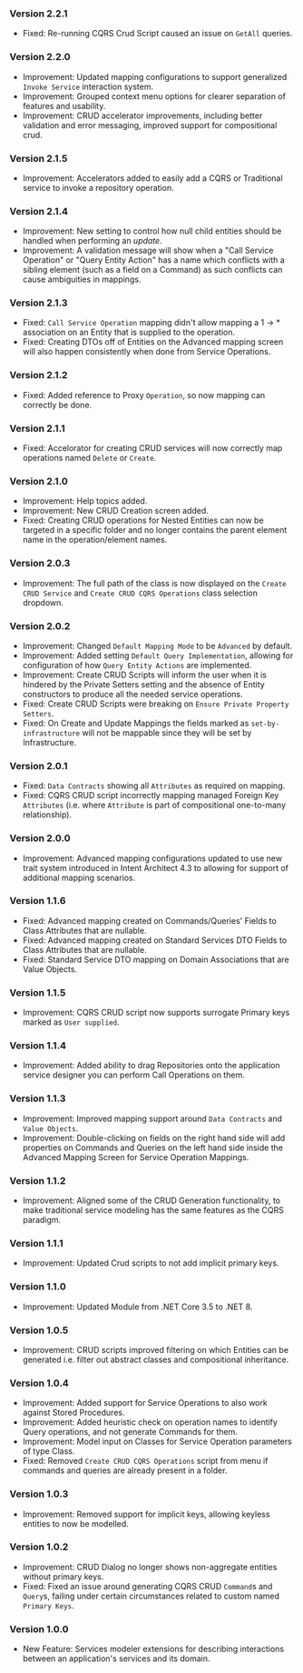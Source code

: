 ### Version 2.2.1

- Fixed: Re-running CQRS Crud Script caused an issue on `GetAll` queries.

### Version 2.2.0

- Improvement: Updated mapping configurations to support generalized `Invoke Service` interaction system.
- Improvement: Grouped context menu options for clearer separation of features and usability.
- Improvement: CRUD accelerator improvements, including better validation and error messaging, improved support for compositional crud.

### Version 2.1.5

- Improvement: Accelerators added to easily add a CQRS or Traditional service to invoke a repository operation.

### Version 2.1.4

- Improvement: New setting to control how null child entities should be handled when performing an *update*.
- Improvement: A validation message will show when a "Call Service Operation" or "Query Entity Action" has a name which conflicts with a sibling element (such as a field on a Command) as such conflicts can cause ambiguities in mappings.

### Version 2.1.3

- Fixed: `Call Service Operation` mapping didn't allow mapping a 1 -> * association on an Entity that is supplied to the operation.
- Fixed: Creating DTOs off of Entities on the Advanced mapping screen will also happen consistently when done from Service Operations.

### Version 2.1.2

- Fixed: Added reference to Proxy `Operation`, so now mapping can correctly be done.

### Version 2.1.1

- Fixed: Accelorator for creating CRUD services will now correctly map operations named `Delete` or `Create`.

### Version 2.1.0

- Improvement: Help topics added.
- Improvement: New CRUD Creation screen added.
- Fixed: Creating CRUD operations for Nested Entities can now be targeted in a specific folder and no longer contains the parent element name in the operation/element names.

### Version 2.0.3

- Improvement: The full path of the class is now displayed on the `Create CRUD Service` and `Create CRUD CQRS Operations` class selection dropdown.

### Version 2.0.2

- Improvement: Changed `Default Mapping Mode` to be `Advanced` by default.
- Improvement: Added setting `Default Query Implementation`, allowing for configuration of how `Query Entity Actions` are implemented.
- Improvement: Create CRUD Scripts will inform the user when it is hindered by the Private Setters setting and the absence of Entity constructors to produce all the needed service operations.
- Fixed: Create CRUD Scripts were breaking on `Ensure Private Property Setters`.
- Fixed: On Create and Update Mappings the fields marked as `set-by-infrastructure` will not be mappable since they will be set by Infrastructure.

### Version 2.0.1

- Fixed: `Data Contracts` showing all `Attributes` as required on mapping.
- Fixed: CQRS CRUD script incorrectly mapping managed Foreign Key `Attributes` (i.e. where `Attribute` is part of compositional one-to-many relationship).

### Version 2.0.0

- Improvement: Advanced mapping configurations updated to use new trait system introduced in Intent Architect 4.3 to allowing for support of additional mapping scenarios.

### Version 1.1.6

- Fixed: Advanced mapping created on Commands/Queries' Fields to Class Attributes that are nullable.
- Fixed: Advanced mapping created on Standard Services DTO Fields to Class Attributes that are nullable.
- Fixed: Standard Service DTO mapping on Domain Associations that are Value Objects.

### Version 1.1.5

- Improvement: CQRS CRUD script now supports surrogate Primary keys marked as `User supplied`.

### Version 1.1.4

- Improvement: Added ability to drag Repositories onto the application service designer you can perform Call Operations on them.

### Version 1.1.3

- Improvement: Improved mapping support around `Data Contracts` and `Value Objects`.
- Improvement: Double-clicking on fields on the right hand side will add properties on Commands and Queries on the left hand side inside the Advanced Mapping Screen for Service Operation Mappings.

### Version 1.1.2

- Improvement: Aligned some of the CRUD Generation functionality, to make traditional service modeling has the same features as the CQRS paradigm.

### Version 1.1.1

- Improvement: Updated Crud scripts to not add implicit primary keys.

### Version 1.1.0

- Improvement: Updated Module from .NET Core 3.5 to .NET 8.

### Version 1.0.5

- Improvement: CRUD scripts improved filtering on which Entities can be generated i.e. filter out abstract classes and compositional inheritance.

### Version 1.0.4

- Improvement: Added support for Service Operations to also work against Stored Procedures.
- Improvement: Added heuristic check on operation names to identify Query operations, and not generate Commands for them.
- Improvement: Model input on Classes for Service Operation parameters of type Class.
- Fixed: Removed `Create CRUD CQRS Operations` script from menu if commands and queries are already present in a folder.

### Version 1.0.3

- Improvement: Removed support for implicit keys, allowing keyless entities to now be modelled.

### Version 1.0.2

- Improvement: CRUD Dialog no longer shows non-aggregate entities without primary keys.
- Fixed: Fixed an issue around generating CQRS CRUD `Command`s and `Query`s, failing under certain circumstances related to custom named `Primary Keys`.

### Version 1.0.0

- New Feature: Services modeler extensions for describing interactions between an application's services and its domain.
